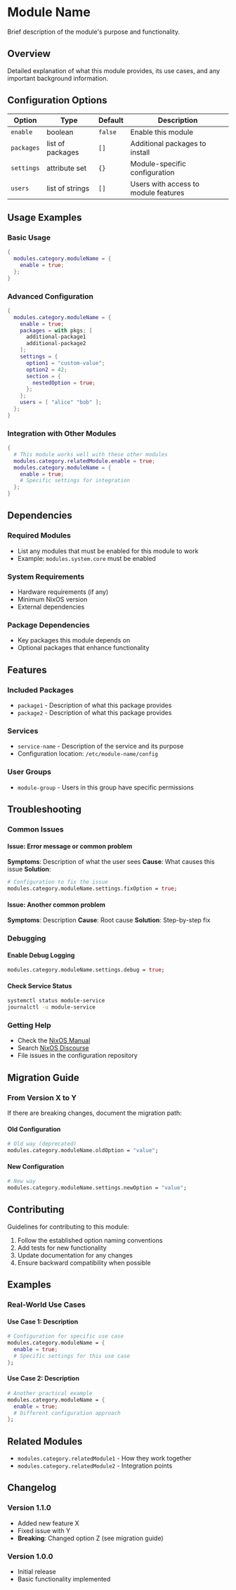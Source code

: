 # Module Name

Brief description of the module's purpose and functionality.

## Overview

Detailed explanation of what this module provides, its use cases, and any important background information.

## Configuration Options

| Option     | Type             | Default | Description                          |
| ---------- | ---------------- | ------- | ------------------------------------ |
| `enable`   | boolean          | `false` | Enable this module                   |
| `packages` | list of packages | `[]`    | Additional packages to install       |
| `settings` | attribute set    | `{}`    | Module-specific configuration        |
| `users`    | list of strings  | `[]`    | Users with access to module features |

## Usage Examples

### Basic Usage

```nix
{
  modules.category.moduleName = {
    enable = true;
  };
}
```

### Advanced Configuration

```nix
{
  modules.category.moduleName = {
    enable = true;
    packages = with pkgs; [
      additional-package1
      additional-package2
    ];
    settings = {
      option1 = "custom-value";
      option2 = 42;
      section = {
        nestedOption = true;
      };
    };
    users = [ "alice" "bob" ];
  };
}
```

### Integration with Other Modules

```nix
{
  # This module works well with these other modules
  modules.category.relatedModule.enable = true;
  modules.category.moduleName = {
    enable = true;
    # Specific settings for integration
  };
}
```

## Dependencies

### Required Modules

- List any modules that must be enabled for this module to work
- Example: `modules.system.core` must be enabled

### System Requirements

- Hardware requirements (if any)
- Minimum NixOS version
- External dependencies

### Package Dependencies

- Key packages this module depends on
- Optional packages that enhance functionality

## Features

### Included Packages

- `package1` - Description of what this package provides
- `package2` - Description of what this package provides

### Services

- `service-name` - Description of the service and its purpose
- Configuration location: `/etc/module-name/config`

### User Groups

- `module-group` - Users in this group have specific permissions

## Troubleshooting

### Common Issues

#### Issue: Error message or common problem

**Symptoms**: Description of what the user sees
**Cause**: What causes this issue
**Solution**:

```nix
# Configuration to fix the issue
modules.category.moduleName.settings.fixOption = true;
```

#### Issue: Another common problem

**Symptoms**: Description
**Cause**: Root cause
**Solution**: Step-by-step fix

### Debugging

#### Enable Debug Logging

```nix
modules.category.moduleName.settings.debug = true;
```

#### Check Service Status

```bash
systemctl status module-service
journalctl -u module-service
```

### Getting Help

- Check the [NixOS Manual](https://nixos.org/manual/nixos/stable/)
- Search [NixOS Discourse](https://discourse.nixos.org/)
- File issues in the configuration repository

## Migration Guide

### From Version X to Y

If there are breaking changes, document the migration path:

#### Old Configuration

```nix
# Old way (deprecated)
modules.category.moduleName.oldOption = "value";
```

#### New Configuration

```nix
# New way
modules.category.moduleName.settings.newOption = "value";
```

## Contributing

Guidelines for contributing to this module:

1. Follow the established option naming conventions
2. Add tests for new functionality
3. Update documentation for any changes
4. Ensure backward compatibility when possible

## Examples

### Real-World Use Cases

#### Use Case 1: Description

```nix
# Configuration for specific use case
modules.category.moduleName = {
  enable = true;
  # Specific settings for this use case
};
```

#### Use Case 2: Description

```nix
# Another practical example
modules.category.moduleName = {
  enable = true;
  # Different configuration approach
};
```

## Related Modules

- `modules.category.relatedModule1` - How they work together
- `modules.category.relatedModule2` - Integration points

## Changelog

### Version 1.1.0

- Added new feature X
- Fixed issue with Y
- **Breaking**: Changed option Z (see migration guide)

### Version 1.0.0

- Initial release
- Basic functionality implemented
